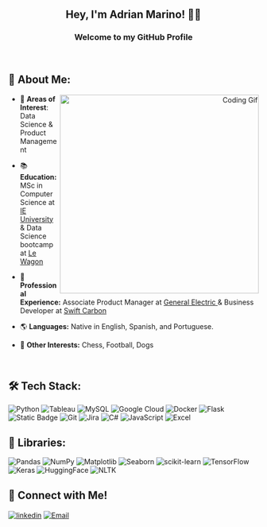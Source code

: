 <h2 align="center">Hey, I'm Adrian Marino! 👋🏻 </h1>
<h3 align="center">Welcome to my GitHub Profile</h3>

<br>

## 🚀 About Me:
<div style="text-align: right; margin-top: down;">
    <img align="right" alt="Coding Gif" width="400" src="https://media.tenor.com/ODlGpXglZL0AAAAd/bartsimpson.gif">
</div>

- 🧐 **Areas of Interest**: Data Science & Product Management

- 📚 **Education:** MSc in Computer Science at [IE University](https://www.linkedin.com/school/iescitech/) & Data Science bootcamp at [Le Wagon](https://www.linkedin.com/school/le-wagon/)

- 💼 **Professional Experience:** Associate Product Manager at [General Electric ](https://www.gehealthcare.com/) & Business Developer at [Swift Carbon ](https://swiftbicycles.com/)

- 🌎 **Languages:** Native in English, Spanish, and Portuguese.

- 🧠 **Other Interests:** Chess, Football, Dogs

<br>

<h2 align="left">🛠️ Tech Stack:</h2>
<p align="left"> 

![Python](https://img.shields.io/badge/Python-3776AB?style=for-the-badge&logo=python&logoColor=white)
![Tableau](https://img.shields.io/badge/Tableau-E97627?style=for-the-badge&logo=Tableau&logoColor=white)
![MySQL](https://img.shields.io/badge/MySQL-4479A1?style=for-the-badge&logo=mysql&logoColor=white)
![Google Cloud](https://img.shields.io/badge/Google_Cloud-4285F4?style=for-the-badge&logo=googlecloud&logoColor=white)
![Docker](https://img.shields.io/badge/Docker-2496ED?style=for-the-badge&logo=docker&logoColor=white)
![Flask](https://img.shields.io/badge/Flask-000000?style=for-the-badge&logo=flask&logoColor=white)
![Static Badge](https://img.shields.io/badge/FastAPI-009688?style=for-the-badge&logo=fastapi&logoColor=white)
![Git](https://img.shields.io/badge/Git-F05032?style=for-the-badge&logo=git&logoColor=white)
![Jira](https://img.shields.io/badge/Jira-%230052CC?style=for-the-badge&logo=jira)
![C#](https://img.shields.io/badge/C%23-239120?style=for-the-badge&logo=csharp&logoColor=white)
![JavaScript](https://img.shields.io/badge/JavaScript-F7DF1E?style=for-the-badge&logo=javascript&logoColor=black)
![Excel](https://img.shields.io/badge/Excel-217346?style=for-the-badge&logo=microsoftexcel&logoColor=white)


<h2 align="left">📖 Libraries:</h2>
<p align="left"> 

![Pandas](https://img.shields.io/badge/Pandas-150458?style=for-the-badge&logo=pandas&logoColor=white)
![NumPy](https://img.shields.io/badge/NumPy-013243?style=for-the-badge&logo=numpy&logoColor=white)
![Matplotlib](https://cl.gy/kvSCE)
![Seaborn](https://cl.gy/eeiiR)
![scikit-learn](https://img.shields.io/badge/scikit_learn-F7931E?style=for-the-badge&logo=scikit-learn&logoColor=white)
![TensorFlow](https://img.shields.io/badge/TensorFlow-FF6F00?style=for-the-badge&logo=tensorflow&logoColor=white)
![Keras](https://img.shields.io/badge/Keras-FF0000?style=for-the-badge&logo=keras&logoColor=white)
![HuggingFace](https://img.shields.io/badge/HuggingFace-FFD21E?style=for-the-badge&logo=huggingface&logoColor=black)
![NLTK](https://img.shields.io/badge/NLTK-154f5a?style=for-the-badge&logo=python&logoColor=white)



<h2 align="left"> 🔗 Connect with Me!</h2>
<p align="left">

<a href="https://linkedin.com/in/adrian-marino" target="_blank"><img align="center" src="https://img.shields.io/badge/LinkedIn-0077B5?style=for-the-badge&logo=linkedin&logoColor=white" alt="linkedin" /></a>
<a href="mailto:adrianmarino@alumni.ie.edu?subject=Hello%20from%20your%20GitHub%20profile" target="_blank"><img align="center" src="https://img.shields.io/badge/Email-D14836?style=for-the-badge&logo=gmail&logoColor=white" alt="Email" /></a>

